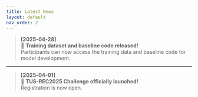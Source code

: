 ```yaml
---
title: Latest News
layout: default
nav_order: 2
---
```


<!-- 28 April: Training data and baseline code are released. Check out here and here.  -->

<!-- - **[2024-04-25]** 🎉 Validation set released! Participants can now download the validation data for model tuning.
- **[2024-04-10]** 📢 Challenge submission portal is now open! Teams may start submitting their results.
- **[2024-03-01]** 🚀 TUS-REC Challenge officially launched with association to MICCAI 2024.
- **[2024-02-15]** 📄 Challenge website and full dataset description are now available. -->


> **[2025-04-28]**  
> 📢 **Training dataset and baseline code released!**  
> Participants can now access the training data and baseline code for model development.

---
> **[2025-04-01]**  
> 🚀 **TUS-REC2025 Challenge officially launched!**  
>      Registration is now open.


